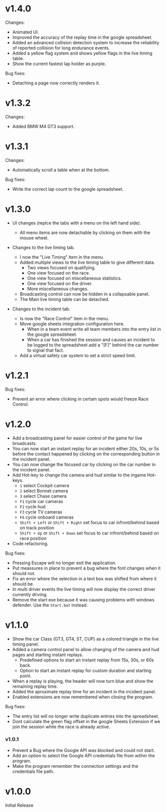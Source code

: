 # v1.4.0

Changes:
* Animated UI.
* Improved the accuracy of the replay time in the google spreadsheet.
* Added an advanced collision detection system to increase the reliability of reported collision for long endurance events.
* Added a yellow flag system and shows yellow flags in the live timing table.
* Show the current fastest lap holder as purple.

Bug fixes:
* Detaching a page now correctly renders it.
# v1.3.2

Changes:
* Added BMW M4 GT3 support.

# v1.3.1

Changes:
* Automatically scroll a table when at the bottom.

Bug fixes:
* Write the correct lap count to the google spreadsheet.

# v1.3.0

* UI changes (replce the tabs with a menu on the left hand side).
  * All menu items are now detachable by clicking on them with the mouse wheel.

* Changes to the live timing tab.
  * I now the "Live Timing" item in the menu.
  * Added multiple views to the live timing table to give different data.
    * Two views focused on qualifying.
    * One view focused on the race.
    * One view focused on miscellaneous statistics.
    * One view focused on the driver.
    * More miscellaneous changes.
  * Broadcasting control can now be hidden in a collapsable panel.
  * The Main live timing table can be detached.

* Changes to the incident tab.
  * Is now the "Race Control" item in the menu.
  * Move google sheets integration configuration here.
    * When in a team event write all team members into the entry list in the google spreadsheet.
    * When a car has finished the session and causes an incident to be logged to the spreadsheet add a "[F]" behind the car number to signal that fact.
  * Add a virtual safety car system to set a strict speed limit.

# v1.2.1

Bug fixes:
* Prevent an error where clicking in certain spots would freeze Race Control.

# v1.2.0

* Add a broadcasting panel for easier control of the game for live broadcasts.
* You can now start an instant replay for an incident either 20s, 10s, or 5s before the contact happened by clicking on the corresponding button in the incident panel.
* You can now change the focused car by clicking on the car number in the incident panel.
* Add Hot-key to change the camera and hud similar to the ingame Hot-keys.
  * `1` select Cockpit camera
  * `2` select Bonnet camera
  * `3` select Chase camera
  * `F1` cycle car cameras
  * `F2` cycle hud
  * `F3` cycle TV cameras
  * `F6` cycle onboard cameras
  * `Shift + Left` or `Shift + Right` set focus to car infront/behind based on track position
  * `Shift + Up` or `Shift + Down` set focus to car infront/behind based on race position
* Code refactoring.

Bug fixes:
* Pressing Escape will no longer exit the application.
* Put meassures in place to prevent a bug where the font changes when it should not.
* Fix an error where the selection in a text box was shifted from where it should be.
* In multi driver events the live timing will now display the correct driver currently driving.
* Remove the start exe because it was causing problems with windows defender. Use the `Start.bat` instead.



# v1.1.0

* Show the car Class (GT3, GT4, ST, CUP) as a colored triangle in the live timing panel.
* Added a camera control panel to allow changing of the camera and hud pages and starting instant replays.
  * Predefined options to start an instant replay from 15s, 30s, or 60s back.
  * Option to start an instant replay for custom duration and starting point.
* When a replay is playing, the header will now turn blue and show the remaining replay time.
* Added the aproximate replay time for an incident in the incident panel.
* Enabled extensions are now remembered when closing the program.

Bug fixes:
* The entry list will no longer write duplicate entries into the spreadsheet. 
* Dont calculate the green flag offset in the google Sheets Extension if we join the session while the race is already active.


### v1.0.1

* Prevent a Bug where the Google API was blocked and could not start.
* Add an option to select the Google API credentials file from within the program.
* Make the program remember the connection settings and the credentials file path.

# v1.0.0

Initial Release
